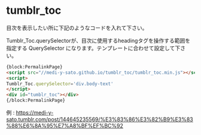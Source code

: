 # tumblr_toc

目次を表示したい所に下記のようなコードを入れて下さい。

Tumblr_Toc.querySelectorが、目次に使用するheadingタグを操作する範囲を指定する QuerySelector になります。テンプレートに合わせて設定して下さい。

```html
{block:PermalinkPage}
<script src="//medi-y-sato.github.io/tumblr_toc/tumblr_toc.min.js"></script>
<script>
Tumblr_Toc.querySelector='div.body-text'
</script>
<div id="tumblr_toc"></div>
{/block:PermalinkPage}
```

例 : https://medi-y-sato.tumblr.com/post/144645235569/%E3%83%86%E3%82%B9%E3%83%88%E6%8A%95%E7%A8%BF%EF%BC%92
